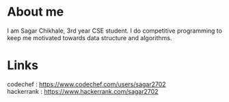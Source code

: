# About me

I am Sagar Chikhale, 3rd year CSE student. I do competitive programming to keep me motivated towards data structure and algorithms.

# Links

codechef   : https://www.codechef.com/users/sagar2702  
hackerrank : https://www.hackerrank.com/sagar2702
